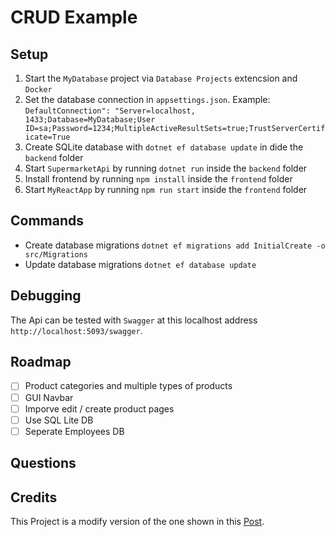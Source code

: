 # CRUD Example

## Setup
1. Start the `MyDatabase` project via `Database Projects` extencsion and `Docker`
2. Set the database connection in `appsettings.json`. Example: 
   ```DefaultConnection": "Server=localhost, 1433;Database=MyDatabase;User ID=sa;Password=1234;MultipleActiveResultSets=true;TrustServerCertificate=True```
2. Create SQLite database with `dotnet ef database update` in dide the `backend` folder 
3. Start `SupermarketApi` by running `dotnet run` inside the `backend` folder
4. Install frontend by running `npm install` inside the `frontend` folder
5. Start `MyReactApp` by running `npm run start` inside the `frontend` folder

## Commands

- Create database migrations `dotnet ef migrations add InitialCreate -o src/Migrations`
- Update database migrations `dotnet ef database update`

## Debugging

The Api can be tested with `Swagger` at this localhost address `http://localhost:5093/swagger`.

## Roadmap

- [ ] Product categories and multiple types of products
- [ ] GUI Navbar
- [ ] Imporve edit / create product pages
- [ ] Use SQL Lite DB
- [ ] Seperate Employees DB

## Questions

## Credits

This Project is a modify version of the one shown in this [Post](https://medium.com/@hassanjabbar2017/performing-crud-operations-using-react-with-net-core-a-step-by-step-guide-0176efa86934).